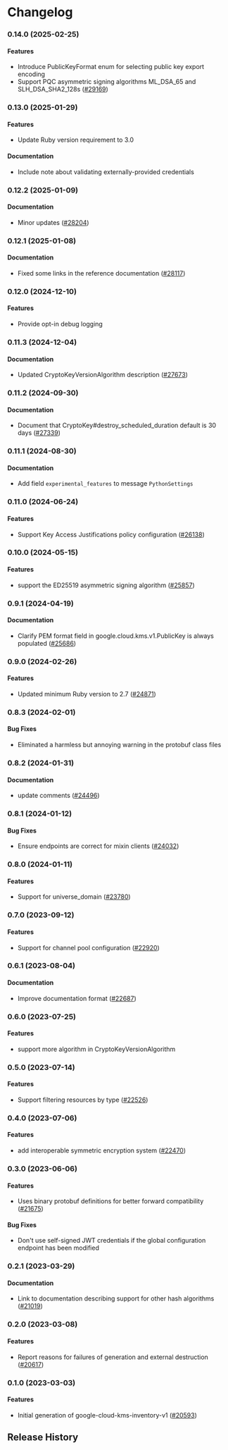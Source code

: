 # Changelog

### 0.14.0 (2025-02-25)

#### Features

* Introduce PublicKeyFormat enum for selecting public key export encoding 
* Support PQC asymmetric signing algorithms ML_DSA_65 and SLH_DSA_SHA2_128s ([#29169](https://github.com/googleapis/google-cloud-ruby/issues/29169)) 

### 0.13.0 (2025-01-29)

#### Features

* Update Ruby version requirement to 3.0 
#### Documentation

* Include note about validating externally-provided credentials 

### 0.12.2 (2025-01-09)

#### Documentation

* Minor updates ([#28204](https://github.com/googleapis/google-cloud-ruby/issues/28204)) 

### 0.12.1 (2025-01-08)

#### Documentation

* Fixed some links in the reference documentation ([#28117](https://github.com/googleapis/google-cloud-ruby/issues/28117)) 

### 0.12.0 (2024-12-10)

#### Features

* Provide opt-in debug logging 

### 0.11.3 (2024-12-04)

#### Documentation

* Updated CryptoKeyVersionAlgorithm description ([#27673](https://github.com/googleapis/google-cloud-ruby/issues/27673)) 

### 0.11.2 (2024-09-30)

#### Documentation

* Document that CryptoKey#destroy_scheduled_duration default is 30 days ([#27339](https://github.com/googleapis/google-cloud-ruby/issues/27339)) 

### 0.11.1 (2024-08-30)

#### Documentation

* Add field `experimental_features` to message `PythonSettings` 

### 0.11.0 (2024-06-24)

#### Features

* Support Key Access Justifications policy configuration ([#26138](https://github.com/googleapis/google-cloud-ruby/issues/26138)) 

### 0.10.0 (2024-05-15)

#### Features

* support the ED25519 asymmetric signing algorithm ([#25857](https://github.com/googleapis/google-cloud-ruby/issues/25857)) 

### 0.9.1 (2024-04-19)

#### Documentation

* Clarify PEM format field in google.cloud.kms.v1.PublicKey is always populated ([#25686](https://github.com/googleapis/google-cloud-ruby/issues/25686)) 

### 0.9.0 (2024-02-26)

#### Features

* Updated minimum Ruby version to 2.7 ([#24871](https://github.com/googleapis/google-cloud-ruby/issues/24871)) 

### 0.8.3 (2024-02-01)

#### Bug Fixes

* Eliminated a harmless but annoying warning in the protobuf class files 

### 0.8.2 (2024-01-31)

#### Documentation

* update comments ([#24496](https://github.com/googleapis/google-cloud-ruby/issues/24496)) 

### 0.8.1 (2024-01-12)

#### Bug Fixes

* Ensure endpoints are correct for mixin clients ([#24032](https://github.com/googleapis/google-cloud-ruby/issues/24032)) 

### 0.8.0 (2024-01-11)

#### Features

* Support for universe_domain ([#23780](https://github.com/googleapis/google-cloud-ruby/issues/23780)) 

### 0.7.0 (2023-09-12)

#### Features

* Support for channel pool configuration ([#22920](https://github.com/googleapis/google-cloud-ruby/issues/22920)) 

### 0.6.1 (2023-08-04)

#### Documentation

* Improve documentation format ([#22687](https://github.com/googleapis/google-cloud-ruby/issues/22687)) 

### 0.6.0 (2023-07-25)

#### Features

* support more algorithm in CryptoKeyVersionAlgorithm 

### 0.5.0 (2023-07-14)

#### Features

* Support filtering resources by type ([#22526](https://github.com/googleapis/google-cloud-ruby/issues/22526)) 

### 0.4.0 (2023-07-06)

#### Features

* add interoperable symmetric encryption system ([#22470](https://github.com/googleapis/google-cloud-ruby/issues/22470)) 

### 0.3.0 (2023-06-06)

#### Features

* Uses binary protobuf definitions for better forward compatibility ([#21675](https://github.com/googleapis/google-cloud-ruby/issues/21675)) 
#### Bug Fixes

* Don't use self-signed JWT credentials if the global configuration endpoint has been modified 

### 0.2.1 (2023-03-29)

#### Documentation

* Link to documentation describing support for other hash algorithms ([#21019](https://github.com/googleapis/google-cloud-ruby/issues/21019)) 

### 0.2.0 (2023-03-08)

#### Features

* Report reasons for failures of generation and external destruction ([#20617](https://github.com/googleapis/google-cloud-ruby/issues/20617)) 

### 0.1.0 (2023-03-03)

#### Features

* Initial generation of google-cloud-kms-inventory-v1 ([#20593](https://github.com/googleapis/google-cloud-ruby/issues/20593)) 

## Release History
